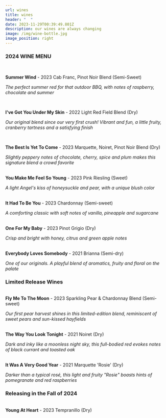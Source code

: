 ```yaml
---
url: wines
title: wines
header: "  "
date: 2023-11-29T00:39:49.801Z
description: our wines are always changing
image: /img/wine-bottle.jpg
image_position: right
---
```

### **2024 WINE MENU**

**<br/>**

**Summer Wind** - 2023 Cab Franc, Pinot Noir Blend (Semi-Sweet)

   *The perfect summer red for that outdoor BBQ, with notes of raspberry, chocolate and summer*

**<br/>**

**I've Got You Under My Skin** - 2022 Light Red Field Blend (Dry)

   *Our original blend since our very first crush! Vibrant and fun, a little fruity, cranberry tartness and a satisfying finish*

**<br/>**

**The Best Is Yet To Come** - 2023 Marquette, Noiret, Pinot Noir Blend (Dry)

   *Slightly peppery notes of chocolate, cherry, spice and plum makes this signature blend a crowd favorite*

**<br/>You Make Me Feel So Young** - 2023 Pink Riesling (Sweet)

   *A light Angel's kiss of honeysuckle and pear, with a unique blush color*

**<br/>It Had To Be You** - 2023 Chardonnay (Semi-sweet)

   *A comforting classic with soft notes of vanilla, pineapple and sugarcane*

**<br/>One For My Baby** - 2023 Pinot Grigio (Dry)

   *Crisp and bright with honey, citrus and green apple notes*

**<br/>Everybody Loves Somebody** - 2021 Brianna (Semi-dry)

   *One of our originals. A playful blend of aromatics, fruity and floral on the palate*

### Limited Release Wines

**<br/>Fly Me To The Moon** - 2023 Sparkling Pear & Chardonnay Blend (Semi-sweet)

*Our first pear harvest shines in this limited-edition blend, reminiscent of sweet pears and       sun-kissed hayfields*

**<br/>The Way You Look Tonight** - 2021 Noiret (Dry)

*Dark and inky like a moonless night sky, this full-bodied red evokes notes of black currant and toasted oak*

**<br/>It Was A Very Good Year** - 2021 Marquette 'Rosie' (Dry)

   *Darker than a typical rosé, this light and fruity "Rosie" boasts hints of pomegranate and red raspberries*

### Releasing in the Fall of 2024

**<br/>Young At Heart** - 2023 Tempranillo (Dry)